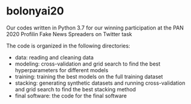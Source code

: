 # bolonyai20
Our codes written in Python 3.7 for our winning participation at the PAN 2020 Profilin Fake News Spreaders on Twitter task

The code is organized in the following directories:
- data: reading and cleaning data
- modeling: cross-validation and grid search to find the best hyperparameters for different models
- training: training the best models on the full training dataset
- stacking: generating synthetic datasets and running cross-validation and grid search to find the best stacking method
- final software: the code for the final software 
